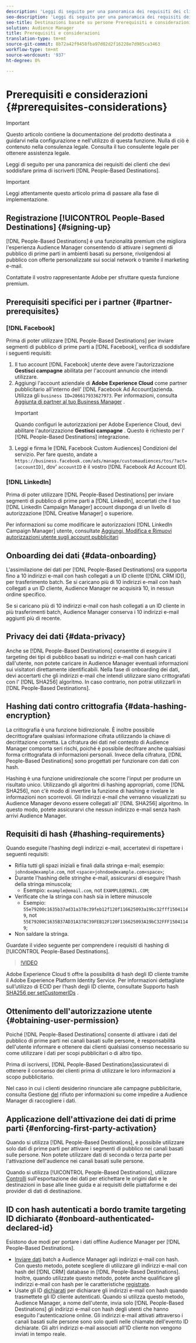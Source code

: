 ```yaml
---
description: 'Leggi di seguito per una panoramica dei requisiti dei clienti che devi soddisfare prima di iscriverti alle Destinazioni basate sulle persone.  '
seo-description: 'Leggi di seguito per una panoramica dei requisiti dei clienti che devi soddisfare prima di iscriverti alle Destinazioni basate sulle persone.  '
seo-title: Destinazioni basate su persone Prerequisiti e considerazioni
solution: Audience Manager
title: Prerequisiti e considerazioni
translation-type: tm+mt
source-git-commit: 8b72a42f9458fba97d02d2f16228e7d985ca3463
workflow-type: tm+mt
source-wordcount: '937'
ht-degree: 0%

---
```



# Prerequisiti e considerazioni {#prerequisites-considerations}

>[!IMPORTANT]
>Questo articolo contiene la documentazione del prodotto destinata a guidarvi nella configurazione e nell&#39;utilizzo di questa funzione. Nulla di ciò è contenuto nella consulenza legale. Consulta il tuo consulente legale per ottenere assistenza legale.

Leggi di seguito per una panoramica dei requisiti dei clienti che devi soddisfare prima di iscriverti [!DNL People-Based Destinations].

>[!IMPORTANT]
> Leggi attentamente questo articolo prima di passare alla fase di implementazione.

## Registrazione [!UICONTROL People-Based Destinations] {#signing-up}

[!DNL People-Based Destinations] è una funzionalità premium che migliora l&#39;esperienza Audience Manager  consentendo di attivare i segmenti di pubblico di prime parti in ambienti basati su persone, rivolgendosi al pubblico con offerte personalizzate sui social network o tramite il marketing e-mail.

Contattate il vostro rappresentante Adobe per sfruttare questa funzione premium.

## Prerequisiti specifici per i partner {#partner-prerequisites}

### [!DNL Facebook]

Prima di poter utilizzare [!DNL People-Based Destinations] per inviare segmenti di pubblico di prime parti a [!DNL Facebook], verifica di soddisfare i seguenti requisiti:

1. Il tuo account [!DNL Facebook] utente deve avere l&#39;autorizzazione **Gestisci campagne** abilitata per l&#39;account annuncio che intendi utilizzare.
2. Aggiungi l&#39;account aziendale di **Adobe Experience Cloud** come partner pubblicitario all&#39;interno dell&#39; [!DNL Facebook Ad Account]azienda. Utilizza gli `business ID=206617933627973`. Per informazioni, consulta [Aggiunta di partner al tuo Business Manager](https://www.facebook.com/business/help/1717412048538897) .
   >[!IMPORTANT]
   > Quando configuri le autorizzazioni per Adobe Experience Cloud, devi abilitare l&#39;autorizzazione **Gestisci campagne** . Questo è richiesto per l&#39; [!DNL People-Based Destinations] integrazione.
3. Leggi e firma le [!DNL Facebook Custom Audiences] Condizioni del servizio. Per fare questo, andate a `https://business.facebook.com/ads/manage/customaudiences/tos/?act=[accountID]`, dov&#39; `accountID` è il vostro [!DNL Facebook Ad Account ID].

### [!DNL LinkedIn]

Prima di poter utilizzare [!DNL People-Based Destinations] per inviare segmenti di pubblico di prime parti a [!DNL LinkedIn], accertati che il tuo [!DNL LinkedIn Campaign Manager] account disponga di un livello di autorizzazione [!DNL Creative Manager] o superiore.

Per informazioni su come modificare le autorizzazioni [!DNL LinkedIn Campaign Manager] utente, consultate [Aggiungi, Modifica e Rimuovi autorizzazioni utente sugli account pubblicitari](https://www.linkedin.com/help/lms/answer/5753)

## Onboarding dei dati {#data-onboarding}

L&#39;assimilazione dei dati per [!DNL People-Based Destinations] ora supporta fino a 10 indirizzi e-mail con hash collegati a un ID cliente ([!DNL CRM ID]), per trasferimento batch. Se si caricano più di 10 indirizzi e-mail con hash collegati a un ID cliente,  Audience Manager ne acquisirà 10, in nessun ordine specifico.

Se si caricano più di 10 indirizzi e-mail con hash collegati a un ID cliente in più trasferimenti batch,  Audience Manager conserva i 10 indirizzi e-mail aggiunti più di recente.

## Privacy dei dati {#data-privacy}

Anche se [!DNL People-Based Destinations] consentite di eseguire il targeting dei tipi di pubblico basati su indirizzi e-mail con hash caricati dall&#39;utente, non potete caricare in  Audience Manager eventuali informazioni sui visitatori direttamente identificabili. Nella fase di onboarding dei dati, devi accertarti che gli indirizzi e-mail che intendi utilizzare siano crittografati con l&#39; [!DNL SHA256] algoritmo. In caso contrario, non potrai utilizzarli in [!DNL People-Based Destinations].

## Hashing dati contro crittografia {#data-hashing-encryption}

La crittografia è una funzione bidirezionale. È inoltre possibile decrittografare qualsiasi informazione cifrata utilizzando la chiave di decrittazione corretta. La cifratura dei dati nel contesto di  Audience Manager comporta seri rischi, poiché è possibile decifrare anche qualsiasi forma crittografata di informazioni personali. Invece della cifratura, [!DNL People-Based Destinations] sono progettati per funzionare con dati con hash.

Hashing è una funzione unidirezionale che scorre l&#39;input per produrre un risultato unico. Utilizzando gli algoritmi di hashing appropriati, come [!DNL SHA256], non c&#39;è modo di invertire la funzione di hashing e rivelare le informazioni non scorrevoli. Gli indirizzi e-mail che verranno visualizzati su  Audience Manager devono essere collegati all&#39; [!DNL SHA256] algoritmo. In questo modo, potete assicurarvi che nessun indirizzo e-mail senza hash arrivi  Audience Manager.

## Requisiti di hash {#hashing-requirements}

Quando eseguite l&#39;hashing degli indirizzi e-mail, accertatevi di rispettare i seguenti requisiti:

* Rifila tutti gli spazi iniziali e finali dalla stringa e-mail; esempio: `johndoe@example.com`, not `<space>johndoe@example.com<space>`;
* Durante l&#39;hashing delle stringhe e-mail, assicurarsi di eseguire l&#39;hash della stringa minuscola;
   * Esempio: `example@email.com`, not `EXAMPLE@EMAIL.COM`;
* Verificate che la stringa con hash sia in lettere minuscole
   * Esempio: `55e79200c1635b37ad31a378c39feb12f120f116625093a19bc32fff15041149`, not `55E79200C1635B37AD31A378C39FEB12F120F116625093A19bC32FFF15041149`;
* Non saldare la stringa.

Guardate il video seguente per comprendere i requisiti di hashing di [!UICONTROL People-Based Destinations].

>[!VIDEO](https://video.tv.adobe.com/v/29003/)

Adobe Experience Cloud ti offre la possibilità di hash degli ID cliente tramite il  Adobe Experience Platform Identity Service. Per informazioni dettagliate sull’utilizzo di ECID per l’hash degli ID cliente, consultate Supporto hash [SHA256 per setCustomerIDs](https://docs.adobe.com/content/help/en/id-service/using/reference/hashing-support.html) .

## Ottenimento dell&#39;autorizzazione utente {#obtaining-user-permission}

Poiché [!DNL People-Based Destinations] consente di attivare i dati del pubblico di prime parti nei canali basati sulle persone, è responsabilità dell&#39;utente informare e ottenere dai clienti qualsiasi consenso necessario su come utilizzare i dati per scopi pubblicitari o di altro tipo.

Prima di iscriversi, [!DNL People-Based Destinations]assicuratevi di ottenere il consenso dei clienti prima di utilizzare le loro informazioni a scopo pubblicitario.

Nel caso in cui i clienti desiderino rinunciare alle campagne pubblicitarie, consulta Gestione [del](../../overview/data-security-and-privacy/data-privacy-requests.md) rifiuto per informazioni su come impedire a  Audience Manager di raccogliere i dati.

## Applicazione dell&#39;attivazione dei dati di prime parti {#enforcing-first-party-activation}

Quando si utilizza [!DNL People-Based Destinations], è possibile utilizzare solo dati di prime parti per attivare i segmenti di pubblico nei canali basati sulle persone. Non potete utilizzare dati di seconda o terza parte per l&#39;attivazione dell&#39;audience nei canali basati sulle persone.

Quando si utilizza [!UICONTROL People-Based Destinations], utilizzare [Controlli](../data-export-controls.md) sull&#39;esportazione dei dati per etichettare le origini dati e le destinazioni in base alle linee guida e ai requisiti delle piattaforme e dei provider di dati di destinazione.

## ID con hash autenticati a bordo tramite targeting ID dichiarato {#onboard-authenticated-declared-id}

Esistono due modi per portare i dati offline  Audience Manager per [!DNL People-Based Destinations].

* [Inviare dati](../../integration/sending-audience-data/batch-data-transfer-explained/batch-data-transfer-overview.md) batch a  Audience Manager agli indirizzi e-mail con hash. Con questo metodo, potete scegliere di utilizzare gli indirizzi e-mail con hash del [!DNL CRM] database in [!DNL People-Based Destinations]. Inoltre, quando utilizzate questo metodo, potete anche qualificare gli indirizzi e-mail con hash per le caratteristiche [registrate](../traits/trait-and-segment-qualification-reference.md).
* Usate gli ID [dichiarati](../declared-ids.md) per dichiarare gli indirizzi e-mail con hash quando trasmettete gli ID cliente autenticati. Quando si utilizza questo metodo,  Audience Manager, a nome dell&#39;utente, invia solo [!DNL People-Based Destinations] gli indirizzi e-mail con hash degli utenti che hanno eseguito l&#39;autenticazione online. Gli indirizzi e-mail attivati attraverso i canali basati sulle persone sono solo quelli nelle chiamate dell&#39;evento ID dichiarate. Gli altri indirizzi e-mail associati all&#39;ID cliente non vengono inviati in tempo reale.
